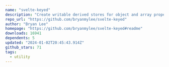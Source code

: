 ```yaml
---
name: "svelte-keyed"
description: "Create writable derived stores for object and array properties."
repo_url: "https://github.com/bryanmylee/svelte-keyed"
author: "Bryan Lee"
homepage: "https://github.com/bryanmylee/svelte-keyed#readme"
downloads: 16941
dependents: 5
updated: "2024-01-02T20:45:43.914Z"
github_stars: 71
tags: 
  - utility
---
```

